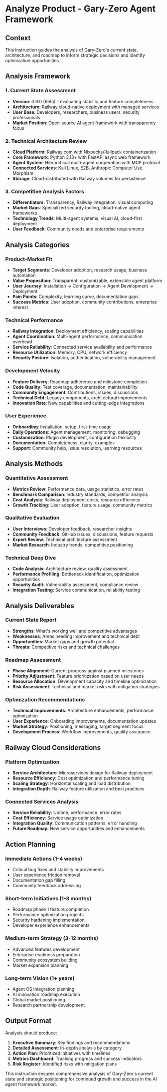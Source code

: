 # Analyze Product - Gary-Zero Agent Framework

## Context

This instruction guides the analysis of Gary-Zero's current state, architecture, and roadmap to inform strategic decisions and identify optimization opportunities.

## Analysis Framework

### 1. Current State Assessment

- **Version**: 0.9.0 (Beta) - evaluating stability and feature completeness
- **Architecture**: Railway cloud-native deployment with managed services
- **User Base**: Developers, researchers, business users, security professionals
- **Market Position**: Open-source AI agent framework with transparency focus

### 2. Technical Architecture Review

- **Cloud Platform**: Railway.com with Nixpacks/Railpack containerization
- **Core Framework**: Python 3.13+ with FastAPI async web framework
- **Agent System**: Hierarchical multi-agent cooperation with MCP protocol
- **Connected Services**: Kali Linux, E2B, Anthropic Computer Use, Morphism
- **Storage**: Cloud-distributed with Railway volumes for persistence

### 3. Competitive Analysis Factors

- **Differentiators**: Transparency, Railway integration, visual computing
- **Market Gaps**: Specialized security tooling, cloud-native agent frameworks
- **Technology Trends**: Multi-agent systems, visual AI, cloud-first deployment
- **User Feedback**: Community needs and enterprise requirements

## Analysis Categories

### Product-Market Fit

- **Target Segments**: Developer adoption, research usage, business automation
- **Value Proposition**: Transparent, customizable, extensible agent platform
- **User Journey**: Installation → Configuration → Agent Development → Deployment
- **Pain Points**: Complexity, learning curve, documentation gaps
- **Success Metrics**: User adoption, community contributions, enterprise interest

### Technical Performance

- **Railway Integration**: Deployment efficiency, scaling capabilities
- **Agent Coordination**: Multi-agent performance, communication overhead
- **Service Reliability**: Connected service availability and performance
- **Resource Utilization**: Memory, CPU, network efficiency
- **Security Posture**: Isolation, authentication, vulnerability management

### Development Velocity

- **Feature Delivery**: Roadmap adherence and milestone completion
- **Code Quality**: Test coverage, documentation, maintainability
- **Community Engagement**: Contributions, issues, discussions
- **Technical Debt**: Legacy components, architectural improvements
- **Innovation Rate**: New capabilities and cutting-edge integrations

### User Experience

- **Onboarding**: Installation, setup, first-time usage
- **Daily Operations**: Agent management, monitoring, debugging
- **Customization**: Plugin development, configuration flexibility
- **Documentation**: Completeness, clarity, examples
- **Support**: Community help, issue resolution, learning resources

## Analysis Methods

### Quantitative Assessment

- **Metrics Review**: Performance data, usage statistics, error rates
- **Benchmark Comparison**: Industry standards, competitor analysis
- **Cost Analysis**: Railway deployment costs, resource efficiency
- **Growth Tracking**: User adoption, feature usage, community metrics

### Qualitative Evaluation

- **User Interviews**: Developer feedback, researcher insights
- **Community Feedback**: GitHub issues, discussions, feature requests
- **Expert Review**: Technical architecture assessment
- **Market Research**: Industry trends, competitive positioning

### Technical Deep Dive

- **Code Analysis**: Architecture review, quality assessment
- **Performance Profiling**: Bottleneck identification, optimization opportunities
- **Security Audit**: Vulnerability assessment, compliance review
- **Integration Testing**: Service communication, reliability testing

## Analysis Deliverables

### Current State Report

- **Strengths**: What's working well and competitive advantages
- **Weaknesses**: Areas needing improvement and technical debt
- **Opportunities**: Market gaps and growth potential
- **Threats**: Competitive risks and technical challenges

### Roadmap Assessment

- **Phase Alignment**: Current progress against planned milestones
- **Priority Adjustment**: Feature prioritization based on user needs
- **Resource Allocation**: Development capacity and timeline optimization
- **Risk Assessment**: Technical and market risks with mitigation strategies

### Optimization Recommendations

- **Technical Improvements**: Architecture enhancements, performance optimization
- **User Experience**: Onboarding improvements, documentation updates
- **Market Strategy**: Positioning, messaging, target segment focus
- **Development Process**: Workflow improvements, quality assurance

## Railway Cloud Considerations

### Platform Optimization

- **Service Architecture**: Microservices design for Railway deployment
- **Resource Efficiency**: Cost optimization and performance tuning
- **Scaling Strategy**: Horizontal scaling and load distribution
- **Integration Depth**: Railway feature utilization and best practices

### Connected Services Analysis

- **Service Reliability**: Uptime, performance, error rates
- **Cost Efficiency**: Service usage optimization
- **Integration Quality**: Communication patterns, error handling
- **Future Roadmap**: New service opportunities and enhancements

## Action Planning

### Immediate Actions (1-4 weeks)

- Critical bug fixes and stability improvements
- User experience friction removal
- Documentation gap filling
- Community feedback addressing

### Short-term Initiatives (1-3 months)

- Roadmap phase 1 feature completion
- Performance optimization projects
- Security hardening implementation
- Developer experience enhancements

### Medium-term Strategy (3-12 months)

- Advanced features development
- Enterprise readiness preparation
- Community ecosystem building
- Market expansion planning

### Long-term Vision (1+ years)

- Agent OS integration planning
- AI innovation roadmap execution
- Global market positioning
- Research partnership development

## Output Format

Analysis should produce:
1. **Executive Summary**: Key findings and recommendations
2. **Detailed Assessment**: In-depth analysis by category
3. **Action Plan**: Prioritized initiatives with timelines
4. **Metrics Dashboard**: Tracking progress and success indicators
5. **Risk Register**: Identified risks with mitigation plans

This instruction ensures comprehensive analysis of Gary-Zero's current state and strategic positioning for continued growth and success in the AI agent framework market.
